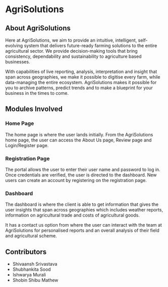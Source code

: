 # AgriSolutions

<h2>About AgriSolutions</h2>
<p>Here at AgriSolutions, we aim to provide an intuitive, intelligent, self-evolving system that delivers future-ready farming solutions to the entire agricultural sector. We provide decision-making tools that bring consistency, dependability and sustainability to agriculture based businesses. 
  
With capabilities of live reporting, analysis, interpretation and insight that span across geographies, we make it possible to digitise every farm, while data-managing the entire ecosystem. AgriSolutions makes it possible for you to archive patterns, predict trends and to make a blueprint for your business in the times to come.</P>

<h2>Modules Involved</h2>

<h3>Home Page</h3>
<p>The home page is where the user lands initially. From the AgriSolutions home page, the user can access the About Us page, Review page and Login/Register page.</p>

<h3>Registration Page</h3>
<p>The portal allows the user to enter their user name and password to log in. Once credentials are verified, the user is directed to the dashboard. New users can create an account by registering on the registration page.</p>

<h3>Dashboard</h3>
<p>The dashboard is where the client is able to get information that gives the user insights that span across geographies which includes weather reports, information on agricultural trade and costs of agricultural goods. 

It has a contact us option from where the user can interact with the team at AgriSolutions for personalised reports and an overall analysis of their field and agricultural scheme.</p>

<h2>Contributors</h2>
<ul>
  <li>Shivaansh Srivastava</li>
  <li>Shubhankita Sood</li>
  <li>Ishwarya Murali</li>
  <li>Shobin Shibu Mathew</li>
</ul>
